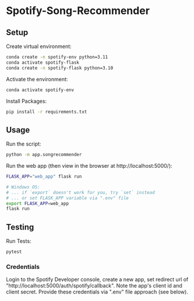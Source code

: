 # Spotify-Song-Recommender

## Setup
Create virtual environment:
```sh
conda create -n spotify-env python=3.11
conda activate spotify-flask
conda create -n spotify-flask python=3.10
```

Activate the environment: 
```sh
conda activate spotify-env 
```
Install Packages:
```sh
pip install -r requirements.txt
```

## Usage

Run the script:
```sh
python -m app.songrecommender 
```
Run the web app (then view in the browser at http://localhost:5000/):
```sh
FLASK_APP="web_app" flask run
```

```sh
# Windows OS:
# ... if `export` doesn't work for you, try `set` instead
# ... or set FLASK_APP variable via ".env" file
export FLASK_APP=web_app
flask run
```

## Testing
Run Tests:
```sh
pytest
```

### Credentials

Login to the Spotify Developer console, create a new app, set redirect url of "http://localhost:5000/auth/spotify/callback". Note the app's client id and client secret. Provide these credentials via ".env" file approach (see below).
